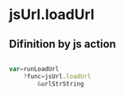 # jsUrl.loadUrl

## Difinition by js action

```js.js

var=runLoadUrl
	?func=jsUrl.loadUrl
		&urlStrString
```


